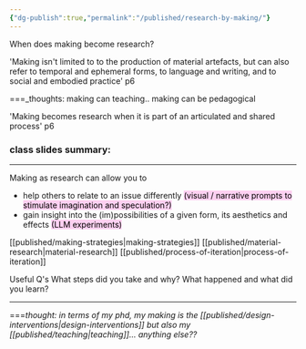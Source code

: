 ```yaml
---
{"dg-publish":true,"permalink":"/published/research-by-making/"}
---
```


When does making become research?

'Making isn't limited to to the production of material artefacts, but can also refer to temporal and ephemeral forms, to language and writing, and to social and embodied practice' p6

===_thoughts: making can teaching.. making can be pedagogical 
 
'Making becomes research when it is part of an articulated and shared process' p6

### class slides summary: 

---

Making as research can allow you to
- help others to relate to an issue differently <mark style="background: #FFB8EBA6;">(visual / narrative prompts to stimulate imagination and speculation?)</mark>
- gain insight into the (im)possibilities of a given form, its aesthetics and effects <mark style="background: #FFB8EBA6;">(LLM experiments)</mark>

[[published/making-strategies\|making-strategies]]
[[published/material-research\|material-research]]
[[published/process-of-iteration\|process-of-iteration]]

Useful Q's 
What steps did you take and why?
What happened and what did you learn?

---
===_thought: in terms of my phd, my making is the [[published/design-interventions\|design-interventions]] but also my [[published/teaching\|teaching]]... anything else??_